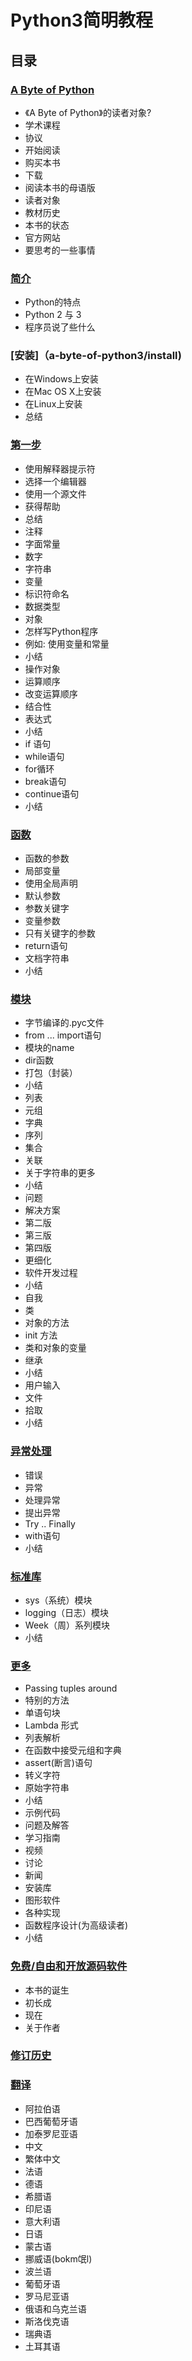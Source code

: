 Python3简明教程
==============

## 目录

### [A Byte of Python](a-byte-of-python3/a-byte-of-python)

*   《A Byte of Python》的读者对象?
*   学术课程
*   协议
*   开始阅读
*   购买本书
*   下载
*   阅读本书的母语版
*   读者对象
*   教材历史
*   本书的状态
*   官方网站
*   要思考的一些事情

### [简介](a-byte-of-python3/introduction)

*   Python的特点
*   Python 2 与 3
*   程序员说了些什么

### [安装]（a-byte-of-python3/install)

*   在Windows上安装
*   在Mac OS X上安装
*   在Linux上安装
*   总结

### [第一步](a-byte-of-python3/firststep)

*   使用解释器提示符
*   选择一个编辑器
*   使用一个源文件
*   获得帮助
*   总结
*   注释
*   字面常量
*   数字
*   字符串
*   变量
*   标识符命名
*   数据类型
*   对象
*   怎样写Python程序
*   例如: 使用变量和常量
*   小结
*   操作对象
*   运算顺序
*   改变运算顺序
*   结合性
*   表达式
*   小结
*   if 语句
*   while语句
*   for循环
*   break语句
*   continue语句
*   小结

### [函数](a-byte-of-python3/function)

*   函数的参数
*   局部变量
*   使用全局声明
*   默认参数
*   参数关键字
*   变量参数
*   只有关键字的参数
*   return语句
*   文档字符串
*   小结

### [模块](a-byte-of-python3/module)

*   字节编译的.pyc文件
*   from ... import语句
*   模块的name
*   dir函数
*   打包（封装）
*   小结
*   列表
*   元组
*   字典
*   序列
*   集合
*   关联
*   关于字符串的更多
*   小结
*   问题
*   解决方案
*   第二版
*   第三版
*   第四版
*   更细化
*   软件开发过程
*   小结
*   自我
*   类
*   对象的方法
*   init 方法
*   类和对象的变量
*   继承
*   小结
*   用户输入
*   文件
*   拾取
*   小结

### [异常处理](a-byte-of-python3/exception)

*   错误
*   异常
*   处理异常
*   提出异常
*   Try .. Finally
*   with语句
*   小结

### [标准库](a-byte-of-python3/stdlib)

*   sys（系统）模块
*   logging（日志）模块
*   Week（周）系列模块
*   小结

### [更多](a-byte-of-python3/more)

*   Passing tuples around
*   特别的方法
*   单语句块
*   Lambda 形式
*   列表解析
*   在函数中接受元组和字典
*   assert(断言)语句
*   转义字符
*   原始字符串
*   小结
*   示例代码
*   问题及解答
*   学习指南
*   视频
*   讨论
*   新闻
*   安装库
*   图形软件
*   各种实现
*   函数程序设计(为高级读者)
*   小结


### [免费/自由和开放源码软件](a-byte-of-python3/oss)

*   本书的诞生
*   初长成
*   现在
*   关于作者

### [修订历史](a-byte-of-python3/history)

### [翻译](a-byte-of-python3/translation)

*   阿拉伯语
*   巴西葡萄牙语
*   加泰罗尼亚语
*   中文
*   繁体中文
*   法语
*   德语
*   希腊语
*   印尼语
*   意大利语
*   日语
*   蒙古语
*   挪威语(bokm氓l)
*   波兰语
*   葡萄牙语
*   罗马尼亚语
*   俄语和乌克兰语
*   斯洛伐克语
*   瑞典语
*   土耳其语
 